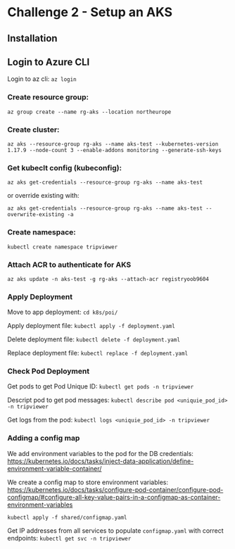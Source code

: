 # Challenge 2 - Setup an AKS

## Installation

## Login to Azure CLI

Login to az cli: `az login`

### Create resource group:

`az group create --name rg-aks --location northeurope`

### Create cluster:

`az aks --resource-group rg-aks --name aks-test --kubernetes-version 1.17.9 --node-count 3 --enable-addons monitoring --generate-ssh-keys`

### Get kubeclt config (kubeconfig):

`az aks get-credentials --resource-group rg-aks --name aks-test `

or override existing with:

`az aks get-credentials --resource-group rg-aks --name aks-test --overwrite-existing -a`

### Create namespace:

`kubectl create namespace tripviewer`

### Attach ACR to authenticate for AKS

`az aks update -n aks-test -g rg-aks --attach-acr registryoob9604`

### Apply Deployment

Move to app deployment: `cd k8s/poi/`

Apply deployment file: `kubectl apply -f deployment.yaml`

Delete deployment file: `kubectl delete -f deployment.yaml`

Replace deployment file: `kubectl replace -f deployment.yaml`

### Check Pod Deployment

Get pods to get Pod Unique ID: `kubectl get pods -n tripviewer`

Descript pod to get pod messages: `kubectl describe pod <uniquie_pod_id> -n tripviewer`

Get logs from the pod: `kubectl logs <uniquie_pod_id> -n tripviewer`

### Adding a config map

We add environment variables to the pod for the DB credentials: https://kubernetes.io/docs/tasks/inject-data-application/define-environment-variable-container/

We create a config map to store environment variables: https://kubernetes.io/docs/tasks/configure-pod-container/configure-pod-configmap/#configure-all-key-value-pairs-in-a-configmap-as-container-environment-variables

`kubectl apply -f shared/configmap.yaml`

Get IP addresses from all services to populate `configmap.yaml` with correct endpoints: `kubectl get svc -n tripviewer`